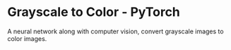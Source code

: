 # Grayscale to Color - PyTorch
A neural network along with computer vision, convert grayscale images to color images. 

